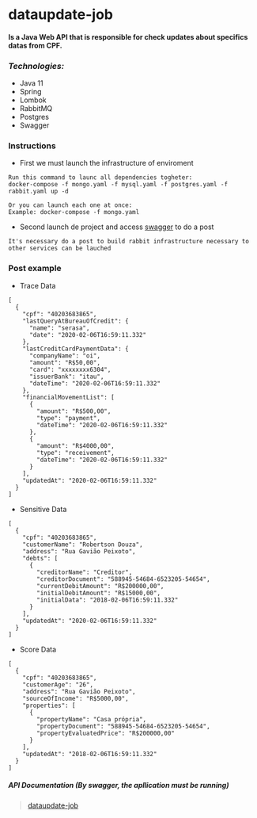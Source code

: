 # dataupdate-job

#### Is a Java Web API that is responsible for check updates about specifics datas from CPF.

### *Technologies:*

- Java 11
- Spring
- Lombok
- RabbitMQ
- Postgres
- Swagger

### Instructions
- First we must launch the infrastructure of enviroment
```
Run this command to launc all dependencies togheter:
docker-compose -f mongo.yaml -f mysql.yaml -f postgres.yaml -f rabbit.yaml up -d

Or you can launch each one at once:
Example: docker-compose -f mongo.yaml
```

- Second launch de project and access [swagger](https://localhost:8080/swagger-ui.html) to do a post
```
It's necessary do a post to build rabbit infrastructure necessary to other services can be lauched
```
### Post example
- Trace Data
```
[
  {
    "cpf": "40203683865",
    "lastQueryAtBureauOfCredit": {
      "name": "serasa",
      "date": "2020-02-06T16:59:11.332"
    },
    "lastCreditCardPaymentData": {
      "companyName": "oi",
      "amount": "R$50,00",
      "card": "xxxxxxxx6304",
      "issuerBank": "itau",
      "dateTime": "2020-02-06T16:59:11.332"
    },
    "financialMovementList": [
      {
        "amount": "R$500,00",
        "type": "payment",
        "dateTime": "2020-02-06T16:59:11.332"
      },
      {
        "amount": "R$4000,00",
        "type": "receivement",
        "dateTime": "2020-02-06T16:59:11.332"
      }
    ],
    "updatedAt": "2020-02-06T16:59:11.332"
  }
]
```
- Sensitive Data
```
[
  {
    "cpf": "40203683865",
    "customerName": "Robertson Douza",
    "address": "Rua Gavião Peixoto",
    "debts": [
      {
        "creditorName": "Creditor",
        "creditorDocument": "588945-54684-6523205-54654",
        "currentDebitAmount": "R$200000,00",
        "initialDebitAmount": "R$15000,00",
        "initialData": "2018-02-06T16:59:11.332"
      }
    ],
    "updatedAt": "2020-02-06T16:59:11.332"
  }
]
```
- Score Data
```
[
  {
    "cpf": "40203683865",
    "customerAge": "26",
    "address": "Rua Gavião Peixoto",
    "sourceOfIncome": "R$5000,00",
    "properties": [
      {
        "propertyName": "Casa própria",
        "propertyDocument": "588945-54684-6523205-54654",
        "propertyEvaluatedPrice": "R$200000,00"
      }
    ],
    "updatedAt": "2018-02-06T16:59:11.332"
  }
]
```

##### API Documentation *(By swagger, the apllication must be running)*
> [dataupdate-job](https://localhost:8080/swagger-ui.html)


